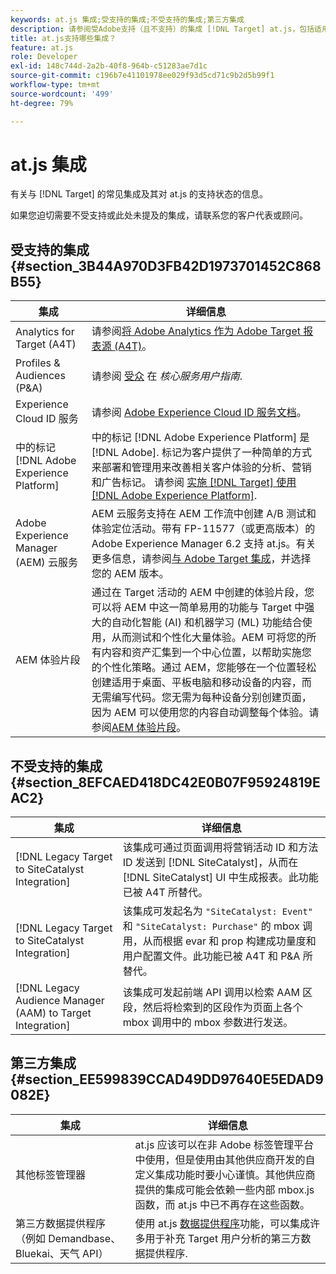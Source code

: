 ```yaml
---
keywords: at.js 集成;受支持的集成;不受支持的集成;第三方集成
description: 请参阅受Adobe支持（且不支持）的集成 [!DNL Target] at.js，包括适用于 [!DNL Target] (A4T)、Experience CloudID服务等。
title: at.js支持哪些集成？
feature: at.js
role: Developer
exl-id: 148c744d-2a2b-40f8-964b-c51283ae7d1c
source-git-commit: c196b7e41101978ee029f93d5cd71c9b2d5b99f1
workflow-type: tm+mt
source-wordcount: '499'
ht-degree: 79%

---
```


# at.js 集成

有关与 [!DNL Target] 的常见集成及其对 at.js 的支持状态的信息。

如果您迫切需要不受支持或此处未提及的集成，请联系您的客户代表或顾问。

## 受支持的集成 {#section_3B44A970D3FB42D1973701452C868B55}

| 集成 | 详细信息 |
|--- |--- |
| Analytics for Target (A4T) | 请参阅[将 Adobe Analytics 作为 Adobe Target 报表源 (A4T)](/help/main/c-integrating-target-with-mac/a4t/a4t.md#concept_7540C8C04259434AB6EE33B09F47A1DE)。 |
| Profiles &amp; Audiences (P&amp;A) | 请参阅 [受众](https://experienceleague.adobe.com/docs/core-services/interface/audiences/audience-library.html??lang=zh-Hans) 在 *核心服务用户指南*. |
| Experience Cloud ID 服务 | 请参阅 [Adobe Experience Cloud ID 服务文档](https://experienceleague.adobe.com/docs/id-service/using/home.html)。 |
| 中的标记 [!DNL Adobe Experience Platform] | 中的标记 [!DNL Adobe Experience Platform] 是 [!DNL Adobe]. 标记为客户提供了一种简单的方式来部署和管理用来改善相关客户体验的分析、营销和广告标记。 请参阅 [实施 [!DNL Target] 使用 [!DNL Adobe Experience Platform]](https://developer.adobe.com/target/implement/client-side/atjs/how-to-deployatjs/implement-target-using-adobe-launch/). |
| Adobe Experience Manager (AEM) 云服务 | AEM 云服务支持在 AEM 工作流中创建 A/B 测试和体验定位活动。带有 FP-11577（或更高版本）的 Adobe Experience Manager 6.2 支持 at.js。有关更多信息，请参阅[与 Adobe Target 集成](https://helpx.adobe.com/experience-manager/6-2/sites/administering/using/target.html)，并选择您的 AEM 版本。 |
| AEM 体验片段 | 通过在 Target 活动的 AEM 中创建的体验片段，您可以将 AEM 中这一简单易用的功能与 Target 中强大的自动化智能 (AI) 和机器学习 (ML) 功能结合使用，从而测试和个性化大量体验。AEM 可将您的所有内容和资产汇集到一个中心位置，以帮助实施您的个性化策略。通过 AEM，您能够在一个位置轻松创建适用于桌面、平板电脑和移动设备的内容，而无需编写代码。您无需为每种设备分别创建页面，因为 AEM 可以使用您的内容自动调整每个体验。请参阅[AEM 体验片段](/help/main/c-experiences/c-manage-content/aem-experience-fragments.md#topic_1E1E4EA01F074349B2CF8785387B5FE8)。 |

## 不受支持的集成 {#section_8EFCAED418DC42E0B07F95924819EAC2}

| 集成 | 详细信息 |
|--- |--- |
| [!DNL Legacy Target to SiteCatalyst Integration] | 该集成可通过页面调用将营销活动 ID 和方法 ID 发送到 [!DNL SiteCatalyst]，从而在 [!DNL SiteCatalyst] UI 中生成报表。此功能已被 A4T 所替代。 |
| [!DNL Legacy Target to SiteCatalyst Integration] | 该集成可发起名为 `"SiteCatalyst: Event"` 和 `"SiteCatalyst: Purchase"` 的 mbox 调用，从而根据 evar 和 prop 构建成功量度和用户配置文件。此功能已被 A4T 和 P&amp;A 所替代。 |
| [!DNL Legacy Audience Manager (AAM) to Target Integration] | 该集成可发起前端 API 调用以检索 AAM 区段，然后将检索到的区段作为页面上各个 mbox 调用中的 mbox 参数进行发送。 |

## 第三方集成 {#section_EE599839CCAD49DD97640E5EDAD9082E}

| 集成 | 详细信息 |
|--- |--- |
| 其他标签管理器 | at.js 应该可以在非 Adobe 标签管理平台中使用，但是使用由其他供应商开发的自定义集成功能时要小心谨慎。其他供应商提供的集成可能会依赖一些内部 mbox.js 函数，而 at.js 中已不再存在这些函数。 |
| 第三方数据提供程序（例如 Demandbase、Bluekai、天气 API） | 使用 at.js [数据提供程序](https://developer.adobe.com/target/implement/client-side/atjs/atjs-functions/targetglobalsettings/)功能，可以集成许多用于补充 Target 用户分析的第三方数据提供程序. |
